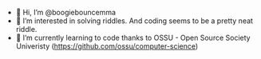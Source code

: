 - 👋 Hi, I’m @boogiebouncemma
- 👀 I’m interested in solving riddles. And coding seems to be a pretty neat riddle.
- 🌱 I’m currently learning to code thanks to OSSU - Open Source Society Univeristy (https://github.com/ossu/computer-science)

<!---
boogiebouncemma/boogiebouncemma is a ✨ special ✨ repository because its `README.md` (this file) appears on your GitHub profile.
You can click the Preview link to take a look at your changes.
--->
